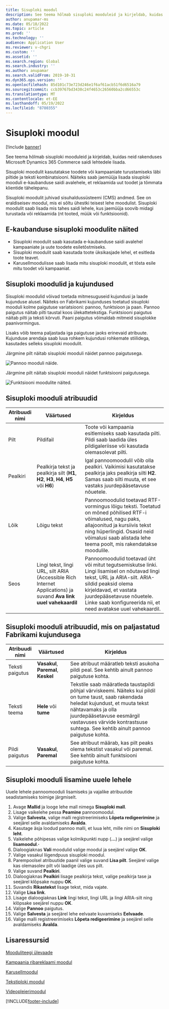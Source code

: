 ```yaml
---
title: Sisuploki moodul
description: See teema hõlmab sisuploki mooduleid ja kirjeldab, kuidas neid rakenduses Microsoft Dynamics 365 Commerce saidi lehtedele lisada.
author: anupamar-ms
ms.date: 05/18/2022
ms.topic: article
ms.prod: ''
ms.technology: ''
audience: Application User
ms.reviewer: v-chgri
ms.custom: ''
ms.assetid: ''
ms.search.region: Global
ms.search.industry: ''
ms.author: anupamar
ms.search.validFrom: 2019-10-31
ms.dyn365.ops.version: ''
ms.openlocfilehash: 85d101c73e723d246e1f6af61acb51f6d6516a79
ms.sourcegitcommit: ccb39767bd3430c24f4653c26560bba2cd66553c
ms.translationtype: MT
ms.contentlocale: et-EE
ms.lasthandoff: 05/19/2022
ms.locfileid: "8780355"
---
```

# <a name="content-block-module"></a>Sisuploki moodul

[!include [banner](includes/banner.md)]

See teema hõlmab sisuploki mooduleid ja kirjeldab, kuidas neid rakenduses Microsoft Dynamics 365 Commerce saidi lehtedele lisada.

Sisuploki moodulit kasutatakse toodete või kampaaniate turustamiseks läbi piltide ja teksti kombinatsiooni. Näiteks saab jaemüüja lisada sisuploki mooduli e-kaubanduse saidi avalehele, et reklaamida uut toodet ja tõmmata klientide tähelepanu.

Sisuploki moodulit juhivad sisuhaldussüsteemi (CMS) andmed. See on eraldiseisev moodul, mis ei sõltu ühestki teisest lehe moodulist. Sisuploki moodulit saab lisada mis tahes saidi lehele, kus jaemüüja soovib midagi turustada või reklaamida (nt tooted, müük või funktsioonid).

## <a name="examples-of-content-block-module-in-e-commerce"></a>E-kaubanduse sisuploki moodulite näited

- Sisuploki moodulit saab kasutada e-kaubanduse saidi avalehel kampaaniate ja uute toodete esiletõstmiseks.
- Sisuploki moodulit saab kasutada toote üksikasjade lehel, et esitleda toote teavet.
- Karusellmoodulisse saab lisada mitu sisuploki moodulit, et tõsta esile mitu toodet või kampaaniat.

## <a name="content-block-modules-and-themes"></a>Sisuploki moodulid ja kujundused

Sisuploki moodulid võivad toetada mitmesuguseid kujundusi ja laade kujunduse alusel. Näiteks on Fabrikami kujunduses toetatud sisuploki mooduli kolme paigutuse variatsiooni: pannoo, funktsioon ja paan. Pannoo paigutus näitab pilti taustal koos ülekattetekstiga. Funktsiooni paigutus näitab pilti ja teksti kõrvuti. Paani paigutus võimaldab mitmeid sisuplokke paanivormingus.

Lisaks võib teema paljastada iga paigutuse jaoks erinevaid atribuute. Kujunduse arendaja saab luua rohkem kujundusi rohkemate stiilidega, kasutades selleks sisuploki moodulit.

Järgmine pilt näitab sisuploki mooduli näidet pannoo paigutusega.

![Pannoo mooduli näide.](./media/Hero.PNG)

Järgmine pilt näitab sisuploki mooduli näidet funktsiooni paigutusega.

![Funktsiooni moodulite näited.](./media/Feature.PNG)

## <a name="content-block-module-properties"></a>Sisuploki mooduli atribuudid

| Atribuudi nimi  | Väärtused | Kirjeldus |
|----------------|--------|-------------|
| Pilt          | Pildifail | Toote või kampaania esitlemiseks saab kasutada pilti. Pildi saab laadida üles pildigaleriisse või kasutada olemasolevat pilti. |
| Pealkiri        | Pealkirja tekst ja pealkirja silt (**H1**, **H2**, **H3**, **H4**, **H5** või **H6**) | Igal pannoomoodulil võib olla pealkiri. Vaikimisi kasutatakse pealkirja jaks pealkirja silti **H2**. Samas saab silti muuta, et see vastaks juurdepääsetavuse nõuetele. |
| Lõik      | Lõigu tekst | Pannoomoodulid toetavad RTF-vormingus lõigu teksti. Toetatud on mõned põhilised RTF-i võimalused, nagu paks, allajoonitud ja kursiivis tekst ning hüperlingid. Osasid neid võimalusi saab alistada lehe teema poolt, mis rakendatakse moodulile. |
| Seos           | Lingi tekst, lingi URL, silt ARIA (Accessible Rich Internet Applications) ja suvand **Ava link uuel vahekaardil** | Pannoomoodulid toetavad üht või mitut tegutsemiskutse linki. Lingi lisamisel on nõutavad lingi tekst, URL ja ARIA-silt. ARIA-sildid peaksid olema kirjeldavad, et vastata juurdepääsetavuse nõuetele. Linke saab konfigureerida nii, et need avatakse uuel vahekaardil. |

## <a name="content-block-module-properties-exposed-by-the-fabrikam-theme"></a>Sisuploki mooduli atribuudid, mis on paljastatud Fabrikami kujundusega 

| Atribuudi nimi  | Väärtused | Kirjeldus |
|----------------|--------|-------------|
| Teksti paigutus | **Vasakul**, **Paremal**, **Keskel** | See atribuut määratleb teksti asukoha pildi peal. See kehtib ainult pannoo paigutuse kohta. |
| Teksti teema     | **Hele** või **tume** | Tekstile saab määratleda taustapildi põhjal värviskeemi. Näiteks kui pildil on tume taust, saab rakendada heledat kujundust, et muuta tekst nähtavamaks ja olla juurdepääsetavuse eesmärgil vastavuses värvide kontrastsuse suhtega. See kehtib ainult pannoo paigutuse kohta.|
| Pildi paigutus       | **Vasakul**, **Paremal** | See atribuut määrab, kas pilt peaks olema tekstist vasakul või paremal. See kehtib ainult funktsiooni paigutuse kohta.  |

## <a name="add-a-content-block-module-to-a-new-page"></a>Sisuploki mooduli lisamine uuele lehele

Uuele lehele pannoomooduli lisamiseks ja vajalike atribuutide seadistamiseks toimige järgmiselt.

1. Avage **Mallid** ja looge lehe mall nimega **Sisuploki mall**.
1. Lisage vaikelehe pessa **Peamine** pannoomoodul.
1. Valige **Salvesta**, valige malli registreerimiseks **Lõpeta redigeerimine** ja seejärel selle avaldamiseks **Avalda**.
1. Kasutage äsja loodud pannoo malli, et luua leht, mille nimi on **Sisuploki leht**.
1. Vaikelehe põhipesas valige kolmikpunkti nupp (**...**) ja seejärel valige **lisamoodul**.**·**
1. Dialoogiaknas **Vali** moodulid valige moodul ja seejärel valige **OK**.
1. Valige vasakul liigendpuus sisuploki moodul.
1. Parempoolsel atribuutide paanil valige suvand **Lisa pilt**. Seejärel valige kas olemasolev pilt või laadige üles uus pilt.
1. Valige suvand **Pealkiri**.
1. Dialoogiaknas **Pealkiri** lisage pealkirja tekst, valige pealkirja tase ja seejärel klõpsake nuppu **OK**.
1. Suvandis **Rikastekst** lisage tekst, mida vajate.
1. Valige **Lisa link**.
1. Lisage dialoogiaknas **Link** lingi tekst, lingi URL ja lingi ARIA-silt ning klõpsake seejärel nuppu **OK**.
1. Valige **Pannoo** paigutus.
1. Valige **Salvesta** ja seejärel lehe eelvaate kuvamiseks **Eelvaade**.
1. Valige malli registreerimiseks **Lõpeta redigeerimine** ja seejärel selle avaldamiseks **Avalda**. 

## <a name="additional-resources"></a>Lisaressursid

[Mooduliteegi ülevaade](starter-kit-overview.md)

[Kampaania ribareklaami moodul](add-alert.md)

[Karusellmoodul](add-carousel.md)

[Tekstiploki moodul](add-content-rich-block.md)

[Videopleierimoodul](add-video-player.md)


[!INCLUDE[footer-include](../includes/footer-banner.md)]
